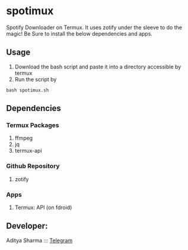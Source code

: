 # spotimux
Spotify Downloader on Termux. It uses zotify under the sleeve to do the magic! Be Sure to install the below dependencies and apps.

## Usage 
1. Download the bash script and paste it into a directory accessible by termux
2. Run the script by
```shell
bash spotimux.sh
```

## Dependencies
### Termux Packages
1. ffmpeg
2. jq
3. termux-api

### Github Repository 
1. zotify

### Apps
1. Termux: API (on fdroid)


## Developer:
Aditya Sharma ::: [Telegram](https://w0lfrm.t.me)

